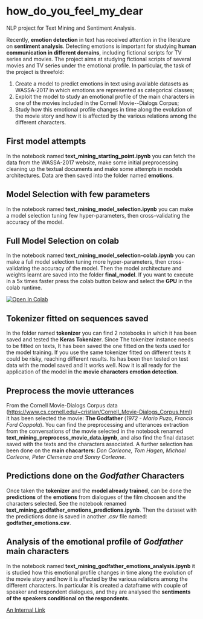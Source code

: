 # how_do_you_feel_my_dear
NLP project for Text Mining and Sentiment Analysis.

Recently, **emotion detection** in text has received attention in the literature on **sentiment analysis**. Detecting emotions is important for studying **human communication in different domains**, including fictional scripts for TV series and movies. The project aims at studying fictional scripts of several movies and TV series under the emotional profile. In particular, the task of the project is threefold:

1. Create a model to predict emotions in text using available datasets as WASSA-2017 in which emotions are represented as categorical classes;
2. Exploit the model to study an emotional profile of the main characters in one of the movies included in the Cornell Movie--Dialogs Corpus;
3. Study how this emotional profile changes in time along the evolution of the movie story and how it is affected by the various relations among the different characters.

## First model attempts
In the notebook named **text_mining_starting_point.ipynb** you can fetch the data from the WASSA-2017 website, make some initial preprocessing cleaning up the textual documents and make some attempts in models architectures. Data are then saved into the folder named **emotions**.

## Model Selection with few parameters
In the notebook named **text_mining_model_selection.ipynb** you can make a model selection tuning few hyper-parameters, then cross-validating the accuracy of the model.

## Full Model Selection on colab
In the notebook named **text_mining_model_selection-colab.ipynb** you can make a full model selection tuning more hyper-parameters, then cross-validating the accuracy of the model. Then the model architecture and weights learnt are saved into the folder **final_model**. If you want to execute in a 5x times faster press the colab button below and select the **GPU** in the colab runtime.

[![Open In Colab](https://colab.research.google.com/assets/colab-badge.svg)](https://colab.research.google.com/drive/16TOIflO9CPvh8WMYQRDCKT6dZ43PHoPM?usp=sharing)

## Tokenizer fitted on sequences saved
In the folder named **tokenizer** you can find 2 notebooks in which it has been saved and tested the **Keras Tokenizer**. Since The tokenizer instance needs to be fitted on texts, It has been saved the one fitted on the texts used for the model training. If you use the same tokenizer fitted on different texts it could be risky, reaching different results. Its has been then tested on test data with the model saved and It works well.
Now it is all ready for the application of the model in the **movie characters emotion detection**.

## Preprocess the movie utterances
From the Cornell Movie-Dialogs Corpus data (https://www.cs.cornell.edu/~cristian/Cornell_Movie-Dialogs_Corpus.html) it has been selected the movie: **The Godfather** (_1972 - Mario Puzo, Francis Ford Coppola_). You can find the preprocessing and utterances extraction from the conversations of the movie selected in the notebook renamed **text_mining_preprocess_movie_data.ipynb**, and also find the final dataset saved with the texts and the characters associated. A further selection has been done on the **main chacarters**: _Don Corleone, Tom Hagen, Michael Corleone, Peter Clemenza and Sonny Corleone_.

## Predictions done on the _Godfather_ Characters
Once taken the **tokenizer** and the **model already trained**, can be done the **predictions** of the **emotions** from dialogues of the film choosen and the characters selected. See the notebook renamed **text_mining_godfather_emotions_predictions.ipynb**. Then the dataset with the predictions done is saved in another _.csv_ file named: **godfather_emotions.csv**.

## Analysis of the emotional profile of _Godfather_ main characters
In the notebook named **text_mining_godfather_emotions_analysis.ipynb** it is studied how this emotional profile changes in time along the evolution of the movie story and how it is affected by the various relations among the different characters. In particular it is created a dataframe with couple of speaker and respondent dialogues, and they are analysed the **sentiments of the speakers conditional on the respondents**.

[An Internal Link](/godfather_emotions.csv)
